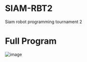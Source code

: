 # SIAM-RBT2
Siam robot programming tournament 2 
# Full Program
![image](https://github.com/fifaak/SIAM-RBT2/assets/63219566/6e790188-d343-4e76-80cb-e2c35f6d4332)
